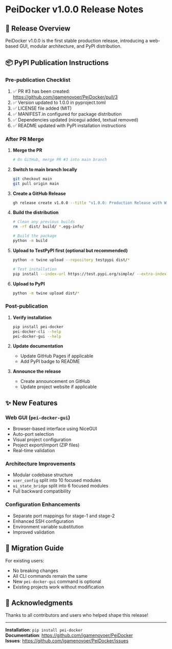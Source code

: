 # PeiDocker v1.0.0 Release Notes

## 🚀 Release Overview

PeiDocker v1.0.0 is the first stable production release, introducing a web-based GUI, modular architecture, and PyPI distribution.

## 📦 PyPI Publication Instructions

### Pre-publication Checklist

1. ✅ PR #3 has been created: https://github.com/igamenovoer/PeiDocker/pull/3
2. ✅ Version updated to 1.0.0 in pyproject.toml
3. ✅ LICENSE file added (MIT)
4. ✅ MANIFEST.in configured for package distribution
5. ✅ Dependencies updated (nicegui added, textual removed)
6. ✅ README updated with PyPI installation instructions

### After PR Merge

1. **Merge the PR**
   ```sh
   # On GitHub, merge PR #3 into main branch
   ```

2. **Switch to main branch locally**
   ```sh
   git checkout main
   git pull origin main
   ```

3. **Create a GitHub Release**
   ```sh
   gh release create v1.0.0 --title "v1.0.0: Production Release with Web GUI" --notes-file RELEASE_NOTES.md
   ```

4. **Build the distribution**
   ```sh
   # Clean any previous builds
   rm -rf dist/ build/ *.egg-info/
   
   # Build the package
   python -m build
   ```

5. **Upload to TestPyPI first (optional but recommended)**
   ```sh
   python -m twine upload --repository testpypi dist/*
   
   # Test installation
   pip install --index-url https://test.pypi.org/simple/ --extra-index-url https://pypi.org/simple/ pei-docker
   ```

6. **Upload to PyPI**
   ```sh
   python -m twine upload dist/*
   ```

### Post-publication

1. **Verify installation**
   ```sh
   pip install pei-docker
   pei-docker-cli --help
   pei-docker-gui --help
   ```

2. **Update documentation**
   - Update GitHub Pages if applicable
   - Add PyPI badge to README

3. **Announce the release**
   - Create announcement on GitHub
   - Update project website if applicable

## ✨ New Features

### Web GUI (`pei-docker-gui`)
- Browser-based interface using NiceGUI
- Auto-port selection
- Visual project configuration
- Project export/import (ZIP files)
- Real-time validation

### Architecture Improvements
- Modular codebase structure
- `user_config` split into 10 focused modules
- `ui_state_bridge` split into 6 focused modules
- Full backward compatibility

### Configuration Enhancements
- Separate port mappings for stage-1 and stage-2
- Enhanced SSH configuration
- Environment variable substitution
- Improved validation

## 📝 Migration Guide

For existing users:
- No breaking changes
- All CLI commands remain the same
- New `pei-docker-gui` command is optional
- Existing projects work without modification

## 🙏 Acknowledgments

Thanks to all contributors and users who helped shape this release!

---

**Installation**: `pip install pei-docker`  
**Documentation**: https://github.com/igamenovoer/PeiDocker  
**Issues**: https://github.com/igamenovoer/PeiDocker/issues